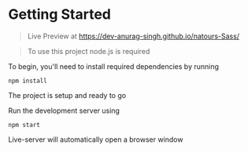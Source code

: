 # Getting Started

> Live Preview at https://dev-anurag-singh.github.io/natours-Sass/

> To use this project node.js is required

To begin, you'll need to install required dependencies by running

`npm install`

The project is setup and ready to go

Run the development server using

`npm start`

Live-server will automatically open a browser window 

